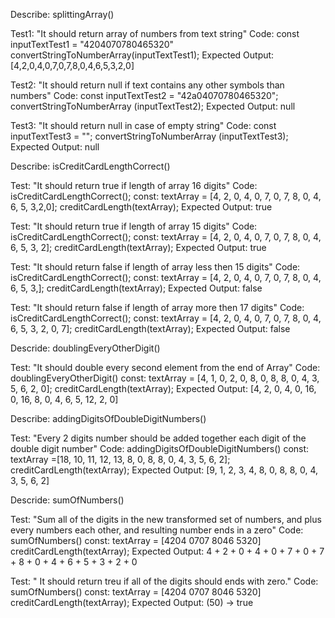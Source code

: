 Describe: splittingArray()

Test1: "It should return array of numbers from text string"
Code: const inputTextTest1 = "4204070780465320"
convertStringToNumberArray(inputTextTest1);
Expected Output: [4,2,0,4,0,7,0,7,8,0,4,6,5,3,2,0]

Test2: "It should return null if text contains any other symbols than numbers"
Code: const inputTextTest2 = "42a04070780465320";
convertStringToNumberArray (inputTextTest2);
Expected Output: null

Test3: "It should return null in case of empty string"
Code: const inputTextTest3 = "";
convertStringToNumberArray (inputTextTest3);
Expected Output: null


Describe: isCreditCardLengthCorrect()

Test: "It should return true if length of array 16  digits"
Code: isCreditCardLengthCorrect();
const: textArray = [4, 2, 0, 4, 0, 7, 0, 7, 8, 0, 4, 6, 5, 3,2,0];
creditCardLength(textArray);
Expected Output: true

Test: "It should return true if length of array  15 digits"
Code: isCreditCardLengthCorrect();
const: textArray = [4, 2, 0, 4, 0, 7, 0, 7, 8, 0, 4, 6, 5, 3, 2];
creditCardLength(textArray);
Expected Output: true

Test: "It should return false if length of array less then 15 digits"
Code: isCreditCardLengthCorrect();
const: textArray = [4, 2, 0, 4, 0, 7, 0, 7, 8, 0, 4, 6, 5, 3,];
creditCardLength(textArray);
Expected Output: false

Test: "It should return false if length of array more then 17 digits"
Code: isCreditCardLengthCorrect();
const: textArray = [4, 2, 0, 4, 0, 7, 0, 7, 8, 0, 4, 6, 5, 3, 2, 0, 7];
creditCardLength(textArray);
Expected Output: false

Descride: doublingEveryOtherDigit()

Test: "It should double every second element from the end of Array"
Code:  doublingEveryOtherDigit()
const: textArray = [4, 1, 0, 2, 0, 8, 0, 8, 8, 0, 4, 3, 5, 6, 2, 0];
creditCardLength(textArray);
Expected Output: [4, 2, 0, 4, 0, 16, 0, 16, 8, 0, 4, 6, 5, 12, 2, 0]


Describe: addingDigitsOfDoubleDigitNumbers()

Test: "Every 2 digits number should be added together each digit of the double digit number"
Code:  addingDigitsOfDoubleDigitNumbers()
const:  textArray =[18, 10, 11, 12, 13, 8, 0, 8, 8, 0, 4, 3, 5, 6, 2]; 
creditCardLength(textArray);
Expected Output: [9, 1, 2, 3, 4, 8, 0, 8, 8, 0, 4, 3, 5, 6, 2]

Descride: sumOfNumbers()

Test: "Sum all of the digits in the new transformed set of numbers, and plus every numbers each other, and resulting number ends in a zero"
Code: sumOfNumbers()
const: textArray = [4204 0707 8046 5320]
creditCardLength(textArray);
Expected Output: 4 + 2 + 0 + 4 + 0 + 7 + 0 + 7 + 8 + 0 + 4 + 6 + 5 + 3 + 2 + 0


Test: " It should return treu if all of the digits should ends with zero."
Code: sumOfNumbers()
const: textArray = [4204 0707 8046 5320]
creditCardLength(textArray);
Expected Output: (50) -> true